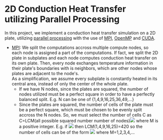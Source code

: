 # 2D Conduction Heat Transfer utilizing Parallel Processing

In this project, we implement a conduction heat transfer simulation on a 2D plate, utilizing [parallel processing](https://en.wikipedia.org/wiki/Parallel_computing) with the use of [MPI](https://en.wikipedia.org/wiki/Message_Passing_Interface), [OpenMP](https://en.wikipedia.org/wiki/OpenMP) and [CUDA](https://en.wikipedia.org/wiki/CUDA).

* <u>MPI</u>: We split the computations accross multiple compute nodes, so each node is assigned a part of the computations. If fact, we split the 2D plate in subplates and each node computes conduction heat transfer on its own plate. Then, every node exchanges temperature information in their plate's boundaries with is neighbors, which are other nodes whose plates are adjacent to the node's.<br>
As a simplification, we assume every subplate is constantly heated in its central area, instead of only the center of the whole plate.<br>
    * If we have N nodes, since the plates are squared, the number of nodes utilized must be a perfect square in order to have a perfectly balanced split. E.g. N can be one of {1,4,9,16,25,36,49,...}
    * Since the plates are squared, the number of cells of the plate must be a perfect square, which must be chosen to be evenly split accross the N nodes. So, we must select the number of cells C as C=LCM(all possible squared number number of nodes)<img src="https://render.githubusercontent.com/render/math?math={}^2 \cdot \text{M}^2"> where M is a positive integer. E.g. if <img src="https://render.githubusercontent.com/render/math?math=\text{N} \leq 25"> then LCM(1,4,9,16,25)=420 so the number of cells can be of the form <img src="https://render.githubusercontent.com/render/math?math=420^2 \cdot \text{M}^2"> where M=1,2,3,4,...
